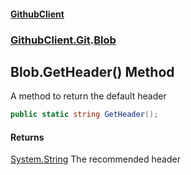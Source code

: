 #### [GithubClient](index 'index')
### [GithubClient.Git](GithubClient.Git 'GithubClient.Git').[Blob](GithubClient.Git.Blob 'GithubClient.Git.Blob')

## Blob.GetHeader() Method

A method to return the default header

```csharp
public static string GetHeader();
```

#### Returns
[System.String](https://docs.microsoft.com/en-us/dotnet/api/System.String 'System.String')
The recommended header